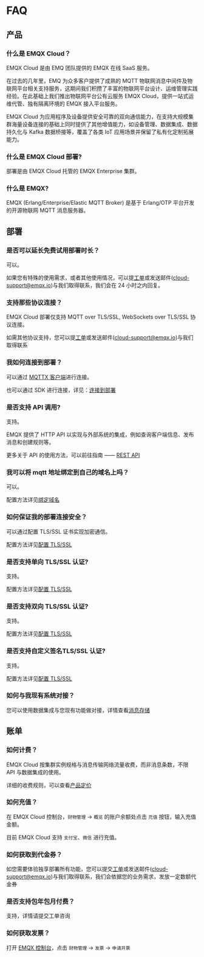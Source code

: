 # FAQ

## 产品

### 什么是 EMQX Cloud？

EMQX Cloud 是由 EMQ 团队提供的 EMQX 在线 SaaS 服务。

在过去的几年里，EMQ 为众多客户提供了成熟的 MQTT 物联网消息中间件及物联网平台相关支持服务，这期间我们积攒了丰富的物联网平台设计、运维管理实践经验。在此基础上我们推出物联网平台公有云服务 EMQX Cloud，提供一站式运维代管、独有隔离环境的 EMQX 接入平台服务。

EMQX Cloud 为应用程序及设备提供安全可靠的双向通信能力，在支持大规模集群海量设备连接的基础上同时提供了其他增值能力，如设备管理、数据集成、数据持久化与 Kafka 数据桥接等，覆盖了各类 IoT 应用场景并保留了私有化定制拓展能力。

### 什么是 EMQX Cloud 部署?

部署是由 EMQX Cloud 托管的 EMQX Enterprise 集群。

### 什么是 EMQX?

EMQX (Erlang/Enterprise/Elastic MQTT Broker) 是基于 Erlang/OTP 平台开发的开源物联网 MQTT 消息服务器。

## 部署

### 是否可以延长免费试用部署时长？

可以。

如果您有特殊的使用需求，或者其他使用情况，可以提[工单](contact.md)或发送邮件(cloud-support@emqx.io)与我们取得联系，我们会在 24 小时之内回复。

### 支持那些协议连接？

EMQX Cloud 部署仅支持 MQTT over TLS/SSL, WebSockets over TLS/SSL 协议连接。

如需其他协议支持，您可以提[工单](contact.md)或发送邮件(cloud-support@emqx.io)与我们取得联系

### 我如何连接到部署？

可以通过 [MQTTX 客户端](https://mqttx.app/zh)进行连接。

也可以通过 SDK 进行连接，详见：[连接到部署](connect_to_deployments/overview.md)

### 是否支持 API 调用?

支持。

EMQX 提供了 HTTP API 以实现与外部系统的集成，例如查询客户端信息、发布消息和创建规则等。

更多关于 API 的使用方法，可以前往指南 —— [REST API](api/introduction.md)

### 我可以将 mqtt 地址绑定到自己的域名上吗？

可以。

配置方法详见[绑定域名](deployments/bind_domain.md)

### 如何保证我的部署连接安全？

可以通过配置 TLS/SSL 证书实现加密通信。

配置方法详见[配置 TLS/SSL](deployments/tls_ssl.md)

### 是否支持单向 TLS/SSL 认证?

支持。

配置方法详见[配置 TLS/SSL](deployments/tls_ssl.md)

### 是否支持双向 TLS/SSL 认证?

支持。

配置方法详见[配置 TLS/SSL](deployments/tls_ssl.md)

### 是否支持自定义签名TLS/SSL 认证?

支持。

配置方法详见[配置 TLS/SSL](deployments/tls_ssl.md)

### 如何与我现有系统对接？

您可以使用数据集成与您现有功能做对接，详情查看[消息存储](rule_engine/introduction.md)

## 账单
### 如何计费？

EMQX Cloud 按集群实例规格与消息传输网络流量收费，而非消息条数，不限 API 与数据集成的使用。

详细的收费规则，可以查看[产品定价](pricing.md)

### 如何充值？

在 EMQX Cloud 控制台，`财物管理` -> `概览` 的账户余额处点击 `充值` 按钮，输入充值金额。

目前 EMQX Cloud 支持 `支付宝`、`微信` 进行充值。

### 如何获取到代金券？

如您需要体验独享部署所有功能，您可以提交[工单](contact.md)或发送邮件(cloud-support@emqx.io)与我们取得联系，我们会依据您的业务需求，发放一定数额代金券

### 是否支持包年包月付费？

支持，详情请提交工单咨询

### 如何获取发票？

打开 [EMQX 控制台](https://cloud.emqx.com/console)，点击 `财物管理` -> `发票` -> `申请开票`
